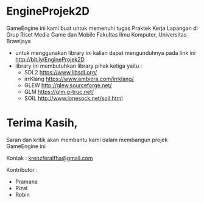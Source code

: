 # EngineProjek2D
GameEngine ini kami buat untuk memenuhi tugas Praktek Kerja Lapangan di Grup Riset Media Game dan Mobile Fakultas Ilmu Komputer, Universitas Brawijaya

 - untuk menggunakan library ini kalian dapat mengunduhnya pada link ini http://bit.ly/EngineProjek2D
 - library ini membutuhkan library pihak ketiga yaitu :
    - SDL2 <https://www.libsdl.org/>
    - irrKlang <https://www.ambiera.com/irrklang/>
    - GLEW <http://glew.sourceforge.net/>
    - GLM <https://glm.g-truc.net/>
    - SOIL <http://www.lonesock.net/soil.html>
# Terima Kasih, 
Saran dan kritik akan membantu kami dalam membangun projek GameEngine ini

Kontak : krenzferalfha@gmail.com

Kontributor : 
 - Pramana
 - Rizal
 - Robin
